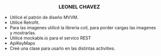 <h3 align="center">LEONEL CHAVEZ<br></h3>

<p align="center">
  
  - Utilicé el patrón de diseño MVVM.
  - Utilicé Retrofit.
  - Para las imagenes utilicé la libreria coil, para porder cargas las imagenes y mostrarlas.
  - Utilicé mockable.io para el servico REST
  - ApiKeyMaps
  - Creé una clase para usarlo en las distintas activities.
</p>
